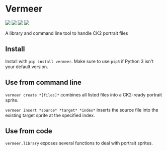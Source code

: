 # Vermeer

[![](https://img.shields.io/pypi/v/vermeer?style=for-the-badge)](https://pypi.org/project/vermeer/)
[![](https://img.shields.io/pypi/dm/vermeer?style=for-the-badge)](https://pypi.org/project/vermeer/)
[![](https://img.shields.io/github/stars/krateng/vermeer?style=for-the-badge&color=purple)](https://github.com/krateng/vermeer/stargazers)
[![](https://img.shields.io/pypi/l/vermeer?style=for-the-badge)](https://github.com/krateng/vermeer/blob/master/LICENSE)

A library and command line tool to handle CK2 portrait files

## Install

Install with `pip install vermeer`. Make sure to use `pip3` if Python 3 isn't your default version.


## Use from command line

`vermeer create *[files]*` combines all listed files into a CK2-ready portrait sprite.

`vermeer insert *source* *target* *index*` inserts the source file into the existing target sprite at the specified index.

## Use from code

`vermeer.library` exposes several functions to deal with portrait sprites.
